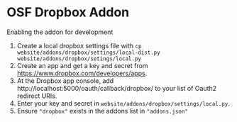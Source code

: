 # OSF Dropbox Addon

Enabling the addon for development

1. Create a local dropbox settings file with `cp website/addons/dropbox/settings/local-dist.py website/addons/dropbox/setings/local.py`
2. Create an app and get a key and secret from https://www.dropbox.com/developers/apps.
3. At the Dropbox app console, add http://localhost:5000/oauth/callback/dropbox/ to your list of Oauth2 redirect URIs.
4. Enter your key and secret in `website/addons/dropbox/settings/local.py`.
5. Ensure `"dropbox"` exists in the addons list in `"addons.json"`
